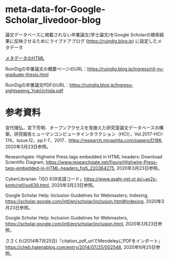 # meta-data-for-Google-Scholar_livedoor-blog

論文データベースに掲載されない卒業論文(学士論文)をGoogle Scholarの検索結果に反映させるためにライブドアブログ (https://ruindig.blog.jp) に設定したメタデータ

[メタデータのHTML](https://github.com/RuinDig/meta-data-for-Google-Scholar_livedoor-blog/blob/main/meta-data-for-Google-Scholar_livedoor-blog.html)

RuinDigの卒業論文の概要ページのURL：https://ruindig.blog.jp/ingress/rd-yu-graduate-thesis.html

RuinDigの卒業論文PDFのURL：https://ruindig.blog.jp/Ingress-sightseeing_YukiUchida.pdf

# 参考資料

宮代理弘，宮下芳明．オープンアクセスを見据えた研究室論文データベースの構築，研究報告ヒューマンコンピュータインタラクション（HCI），Vol.2017-HCI-174，Issue.12，pp.1-7，2017．https://research.miyashita.com/papers/D186, 2020年3月23日参照。

Researchgate: Highwire Press tags embedded in HTML headers: Download Scientific Diagram, https://www.researchgate.net/figure/Highwire-Press-tags-embedded-in-HTML-headers_fig5_220364275, 2020年3月23日参照。

CyberLibrarian「ISO 639言語コード」https://www.asahi-net.or.jp/~ax2s-kmtn/ref/iso639.html, 2020年3月23日参照。

Google Scholar Help: Inclusion Guidelines for Webmasters; Indexing, https://scholar.google.com/intl/en/scholar/inclusion.html#indexing, 2020年3月23日参照。

Google Scholar Help: Inclusion Guidelines for Webmasters, https://scholar.google.com/intl/en/scholar/inclusion.html, 2020年3月23日参照。

ささくれ(2014年7月25日)『citation_pdf_urlでMendeleyにPDFをインポート』 https://cheb.hatenablog.com/entry/2014/07/25/002548, 2020年6月25日参照。
